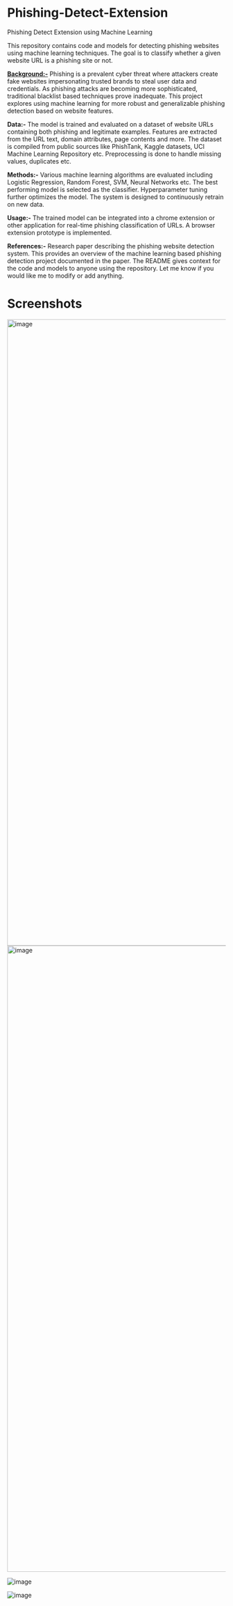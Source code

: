 # Phishing-Detect-Extension
Phishing Detect Extension using Machine Learning

This repository contains code and models for detecting phishing websites using machine learning techniques. The goal is to classify whether a given website URL is a phishing site or not.

<u>**Background:-**</u>
Phishing is a prevalent cyber threat where attackers create fake websites impersonating trusted brands to steal user data and credentials. As phishing attacks are becoming more sophisticated, traditional blacklist based techniques prove inadequate. This project explores using machine learning for more robust and generalizable phishing detection based on website features.

**Data:-**
The model is trained and evaluated on a dataset of website URLs containing both phishing and legitimate examples. Features are extracted from the URL text, domain attributes, page contents and more. The dataset is compiled from public sources like PhishTank, Kaggle datasets, UCI Machine Learning Repository etc. Preprocessing is done to handle missing values, duplicates etc.

**Methods:-**
Various machine learning algorithms are evaluated including Logistic Regression, Random Forest, SVM, Neural Networks etc. The best performing model is selected as the classifier. Hyperparameter tuning further optimizes the model. The system is designed to continuously retrain on new data.

**Usage:-**
The trained model can be integrated into a chrome extension or other application for real-time phishing classification of URLs. A browser extension prototype is implemented.

**References:-**
Research paper describing the phishing website detection system.
This provides an overview of the machine learning based phishing detection project documented in the paper. The README gives context for the code and models to anyone using the repository. Let me know if you would like me to modify or add anything.

# Screenshots

<img width="1440" alt="image" src="https://github.com/imanbanda/Phishing-Detect-Extension-/assets/91423754/70747f6b-d68c-48e2-9221-a31ca9728076">


<img width="1440" alt="image" src="https://github.com/imanbanda/Phishing-Detect-Extension-/assets/91423754/02b25828-7203-4e96-ad68-e843dd8104c6">

![image](https://github.com/imanbanda/Phishing-Detect-Extension-/assets/91423754/4237f26f-24df-4842-82b7-eb5d6cf6a6cd)


![image](https://github.com/imanbanda/Phishing-Detect-Extension-/assets/91423754/302da11c-d3d7-4573-b408-411d2a6b5d93)







